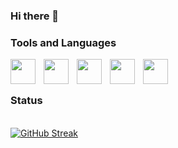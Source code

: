 ### Hi there 👋

### Tools and Languages 
<img align="left" width="40px" style="padding-right:10px;" src="https://cdn.jsdelivr.net/gh/devicons/devicon@latest/icons/python/python-original.svg" />

<img align="left" width="40px" style="padding-right:10px;" src="https://cdn.jsdelivr.net/gh/devicons/devicon@latest/icons/anaconda/anaconda-original.svg" />

<img align="left" width="40px" style="padding-right:10px;" src="https://cdn.jsdelivr.net/gh/devicons/devicon@latest/icons/java/java-original.svg" />

<img align="left" width="40px" style="padding-right:10px;" src="https://cdn.jsdelivr.net/gh/devicons/devicon@latest/icons/cplusplus/cplusplus-original.svg" />

<img align="left" width="40px" style="padding-right:10px;" src="https://cdn.jsdelivr.net/gh/devicons/devicon@latest/icons/github/github-original.svg" />
          
          
          
          
          
          
<br>

#
### Status 
<br>
<a href="https://git.io/streak-stats"><img src="https://github-readme-streak-stats.herokuapp.com?user=Az1ah7&theme=vue" alt="GitHub Streak" /></a>
